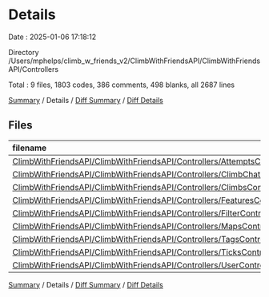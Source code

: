 # Details

Date : 2025-01-06 17:18:12

Directory /Users/mphelps/climb_w_friends_v2/ClimbWithFriendsAPI/ClimbWithFriendsAPI/Controllers

Total : 9 files,  1803 codes, 386 comments, 498 blanks, all 2687 lines

[Summary](results.md) / Details / [Diff Summary](diff.md) / [Diff Details](diff-details.md)

## Files
| filename | language | code | comment | blank | total |
| :--- | :--- | ---: | ---: | ---: | ---: |
| [ClimbWithFriendsAPI/ClimbWithFriendsAPI/Controllers/AttemptsController.cs](/ClimbWithFriendsAPI/ClimbWithFriendsAPI/Controllers/AttemptsController.cs) | C# | 132 | 10 | 41 | 183 |
| [ClimbWithFriendsAPI/ClimbWithFriendsAPI/Controllers/ClimbChatController.cs](/ClimbWithFriendsAPI/ClimbWithFriendsAPI/Controllers/ClimbChatController.cs) | C# | 88 | 40 | 22 | 150 |
| [ClimbWithFriendsAPI/ClimbWithFriendsAPI/Controllers/ClimbsController.cs](/ClimbWithFriendsAPI/ClimbWithFriendsAPI/Controllers/ClimbsController.cs) | C# | 142 | 88 | 66 | 296 |
| [ClimbWithFriendsAPI/ClimbWithFriendsAPI/Controllers/FeaturesController.cs](/ClimbWithFriendsAPI/ClimbWithFriendsAPI/Controllers/FeaturesController.cs) | C# | 718 | 129 | 175 | 1,022 |
| [ClimbWithFriendsAPI/ClimbWithFriendsAPI/Controllers/FilterController.cs](/ClimbWithFriendsAPI/ClimbWithFriendsAPI/Controllers/FilterController.cs) | C# | 184 | 33 | 58 | 275 |
| [ClimbWithFriendsAPI/ClimbWithFriendsAPI/Controllers/MapsController.cs](/ClimbWithFriendsAPI/ClimbWithFriendsAPI/Controllers/MapsController.cs) | C# | 183 | 64 | 62 | 309 |
| [ClimbWithFriendsAPI/ClimbWithFriendsAPI/Controllers/TagsController.cs](/ClimbWithFriendsAPI/ClimbWithFriendsAPI/Controllers/TagsController.cs) | C# | 135 | 5 | 31 | 171 |
| [ClimbWithFriendsAPI/ClimbWithFriendsAPI/Controllers/TicksController.cs](/ClimbWithFriendsAPI/ClimbWithFriendsAPI/Controllers/TicksController.cs) | C# | 114 | 8 | 22 | 144 |
| [ClimbWithFriendsAPI/ClimbWithFriendsAPI/Controllers/UserController.cs](/ClimbWithFriendsAPI/ClimbWithFriendsAPI/Controllers/UserController.cs) | C# | 107 | 9 | 21 | 137 |

[Summary](results.md) / Details / [Diff Summary](diff.md) / [Diff Details](diff-details.md)